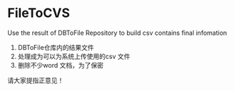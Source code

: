 # FileToCVS
Use the result of DBToFile Repository to build csv contains final infomation  
1. DBToFile仓库内的结果文件
2. 处理成为可以为系统上传使用的csv 文件
3. 删除不少word 文档，为了保密

请大家提指正意见！

